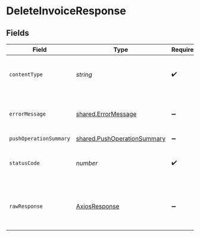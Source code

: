 # DeleteInvoiceResponse


## Fields

| Field                                                                      | Type                                                                       | Required                                                                   | Description                                                                |
| -------------------------------------------------------------------------- | -------------------------------------------------------------------------- | -------------------------------------------------------------------------- | -------------------------------------------------------------------------- |
| `contentType`                                                              | *string*                                                                   | :heavy_check_mark:                                                         | HTTP response content type for this operation                              |
| `errorMessage`                                                             | [shared.ErrorMessage](../../models/shared/errormessage.md)                 | :heavy_minus_sign:                                                         | Your API request was not properly authorized.                              |
| `pushOperationSummary`                                                     | [shared.PushOperationSummary](../../models/shared/pushoperationsummary.md) | :heavy_minus_sign:                                                         | OK                                                                         |
| `statusCode`                                                               | *number*                                                                   | :heavy_check_mark:                                                         | HTTP response status code for this operation                               |
| `rawResponse`                                                              | [AxiosResponse](https://axios-http.com/docs/res_schema)                    | :heavy_minus_sign:                                                         | Raw HTTP response; suitable for custom response parsing                    |